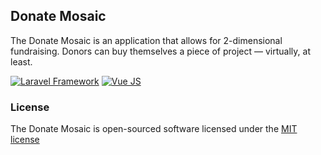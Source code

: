 ## Donate Mosaic

The Donate Mosaic is an application that allows for 2-dimensional fundraising. Donors can buy themselves a piece of project — virtually, at least.

[![Laravel Framework](http://git/laravel.jpg)](http://laravel.com/)
[![Vue JS](http://git/vue.jpg)](http://vuejs.org)

### License

The Donate Mosaic is open-sourced software licensed under the [MIT license](http://opensource.org/licenses/MIT)
